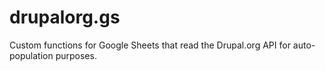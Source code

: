# drupalorg.gs
Custom functions for Google Sheets that read the Drupal.org API for auto-population purposes.
